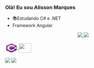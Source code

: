 ### Olà! Eu sou Alisson Marques

- 📚Estudando C# e .NET
- Framework Angular
<div align="center">
  <a href="https://github.com/MilesGamedev">
  <img height="180em" src="https://github-readme-stats.vercel.app/api?username=MilesGamedev&show_icons=true&theme=tokyonight&include_all_commits=true&count_private=true"/>
  <img height="180em" src="https://github-readme-stats.vercel.app/api/top-langs/?username=MilesGamedev&layout=compact&langs_count=7&theme=tokyonight"/>
</div>


 <div style="display: inline_block"><br>
 
  <img align="center"  height="30" width="40" src="https://raw.githubusercontent.com/devicons/devicon/master/icons/csharp/csharp-original.svg">
  <img align="center"  height="30" width="40" src="https://cdn.jsdelivr.net/gh/devicons/devicon/icons/angularjs/angularjs-original.svg">
</div>
  <br>
  <div> 
  <a href = "mailto:alissonmb1445@gmail.com"><img src="https://img.shields.io/badge/-Gmail-%23333?style=for-the-badge&logo=gmail&logoColor=white" target="_blank"></a>
  <a href="https://www.linkedin.com/in/alisson-marques-benedicto-da-silva-799765212" target="_blank"><img src="https://img.shields.io/badge/-LinkedIn-%230077B5?style=for-the-badge&logo=linkedin&logoColor=white" target="_blank"></a> 
  
